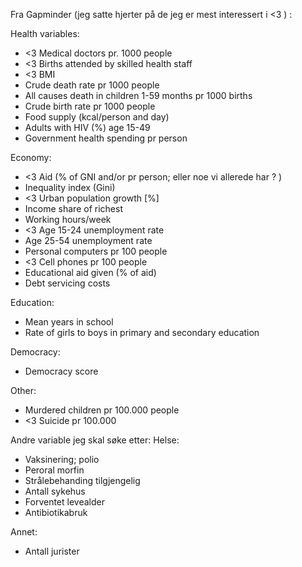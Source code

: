 Fra Gapminder (jeg satte hjerter på de jeg er mest interessert i <3 ) :

Health variables:
* <3 Medical doctors pr. 1000 people 
* <3 Births attended by skilled health staff
* <3 BMI
* Crude death rate pr 1000 people
* All causes death in children 1-59 months pr 1000 births
* Crude birth rate pr 1000 people
* Food supply (kcal/person and day)
* Adults with HIV (%) age 15-49
* Government health spending pr person


Economy:
* <3 Aid (% of GNI and/or pr person; eller noe vi allerede har ? )
* Inequality index (Gini)
* <3 Urban population growth [%]
* Income share of richest
* Working hours/week
* <3 Age 15-24 unemployment rate
* Age 25-54 unemployment rate
* Personal computers pr 100 people
* <3 Cell phones pr 100 people
* Educational aid given (% of aid)
* Debt servicing costs 

Education:
* Mean years in school
* Rate of girls to boys in primary and secondary education

Democracy:
* Democracy score

Other:
* Murdered children pr 100.000 people
* <3 Suicide pr 100.000



Andre variable jeg skal søke etter:
Helse:
* Vaksinering; polio
* Peroral morfin
* Strålebehanding tilgjengelig
* Antall sykehus
* Forventet levealder
* Antibiotikabruk

Annet:
* Antall jurister
